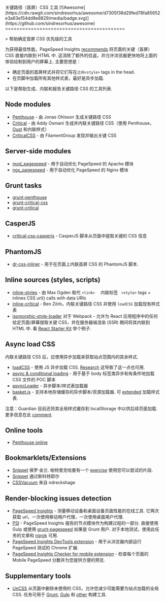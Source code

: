 <div class="github-widget" data-repo="addyosmani/critical-path-css-tools"></div>
关键路径（首屏）CSS 工具 [![Awesome](https://cdn.rawgit.com/sindresorhus/awesome/d7305f38d29fed78fa85652e3a63e154dd8e8829/media/badge.svg)](https://github.com/sindresorhus/awesome)
==========================================

&gt; 帮助确定首屏 CSS 优先级的工具


为获得最佳性能，PageSpeed Insights [recommends](https://developers.google.com/speed/docs/insights/PrioritizeVisibleContent) 将页面的关键（首屏）CSS 直接内联到 HTML 中. 这消除了额外的往返，并允许浏览器更快地将上面的体验绘制到用户的屏幕上. 主要思想是：

* 确定页面的首屏样式并将它们写在`之间<style>` tags in the head.
* 在页脚中加载所有其他样式表，最好是异步加载.

以下是帮助生成、内联和报告关键路径 CSS 的工具列表.

## Node modules


* [Penthouse](https://github.com/pocketjoso/penthouse) - 由 Jonas Ohlsson 生成关键路径 CSS
* [Critical](https://github.com/addyosmani/critical) - 由 Addy Osmani 生成并内联关键路径 CSS（使用 Penthouse， [Oust](https://github.com/addyosmani/oust) 和内联样式）
* [CriticalCSS](https://github.com/filamentgroup/criticalcss) - 由 FilamentGroup 发现并输出关键 CSS


## Server-side modules

* [mod_pagespeed](https://github.com/pagespeed/mod_pagespeed) - 用于自动优化 PageSpeed 的 Apache 模块
* [ngx_pagespeed](https://github.com/pagespeed/ngx_pagespeed) - 用于自动优化 PageSpeed 的 Nginx 模块

## Grunt tasks

* [grunt-penthouse](https://github.com/fatso83/grunt-penthouse)
* [grunt-critical-css](https://github.com/filamentgroup/grunt-criticalcss)
* [grunt-critical](https://github.com/bezoerb/grunt-critical)

## CasperJS

* [critical-css-casperjs](https://github.com/ibrennan/critical-css-casperjs) - CasperJS 脚本从页面中提取关键的 CSS 信息

## PhantomJS

* [dr-css-inliner](https://github.com/drdk/dr-css-inliner) - 用于在页面上内联首屏 CSS 的 PhantomJS 脚本.

## Inline sources (styles, scripts)

* [inline-styles](https://github.com/maxogden/inline-styles)  - 由 Max Ogden 取代 `<link>  ` 内联标签 ` <style>` tags + inlines CSS url() calls with data URIs
* [inline-critical](https://github.com/bezoerb/inline-critical) - Ben Zörb，内联关键路径 CSS 并使用 `loadCSS` 加载现有样式表
* [isomorphic-style-loader](https://github.com/kriasoft/isomorphic-style-loader/) 对于 Webpack - 允许为 React 应用程序中的任何给定页面/屏幕提取关键 CSS，并在服务器端渲染 (SSR) 期间将其内联到 HTML 中. 看 [React Starter Kit](https://github.com/kriasoft/react-starter-kit) 举个例子.

## Async load CSS

内联关键路径 CSS 后，应使用异步加载来获取站点范围内的其余样式.

* [loadCSS](https://github.com/filamentgroup/loadCSS) - 使用 JS 异步加载 CSS. [Research](https://gist.github.com/scottjehl/87176715419617ae6994) 这导致了这一点也可用.
* [async & conditional loading](https://gist.github.com/matt-bailey/602b40c77a5d3381ff26) - 用于基于 body 标签类异步和有条件地加载 CSS 文件的 POC 脚本
* [asyncLoader](https://github.com/n0mad01/asyncLoader) - 异步脚本/样式表加载器
* [basket.js](http://addyosmani.github.io/basket.js/)  - 支持本地存储缓存的异步脚本/资源加载器. 可 [extended](https://github.com/andrewwakeling/basket-css-example) 加载样式表.

注意：Guardian 目前还将其全局样式缓存到 localStorage 中以供后续页面加载. 更多信息在此 [comment](https://gist.github.com/scottjehl/87176715419617ae6994).

## Online tools

* [Penthouse online](https://jonassebastianohlsson.com/criticalpathcssgenerator/)

## Bookmarklets/Extensions

* [Snippet](https://gist.github.com/PaulKinlan/6284142) 保罗·金兰. 帕特里克哈曼有一个 [exercise](http://patrickhamann.com/workshops/performance/tasks/2_Critical_Path/2_2.html) 使用您可以尝试的片段.
* [Snippet](https://gist.github.com/scottjehl/b6129da04733e4e0f9a4) 通过斯科特耶尔
* [CSSVacuum](https://github.com/ndreckshage/CSSVacuum) 来自 ndreckshage

## Render-blocking issues detection

* [PageSpeed Insights](https://developers.google.com/speed/pagespeed/insights/)  - 测量移动设备和桌面设备页面性能的在线工具. 它两次获取 url，一次使用移动用户代理，一次使用桌面用户代理. 
* [PSI](https://github.com/addyosmani/psi)  - PageSpeed Insights 报告的节点模块作为构建过程的一部分. 直接使用 Gulp 或使用 [grunt-pagespeed](https://github.com/jrcryer/grunt-pagespeed) 如果是 Grunt 用户. 对于本地测试，使用此任务的文章和 [ngrok](http://www.jamescryer.com/2014/06/12/grunt-pagespeed-and-ngrok-locally-testing/) 可用.
* [PageSpeed Insights DevTools extension](https://chrome.google.com/webstore/detail/pagespeed-insights-by-goo/gplegfbjlmmehdoakndmohflojccocli?hl=en) - 用于从浏览器内部运行 PageSpeed 测试的 Chrome 扩展.
* [PageSpeed Insights Checker for mobile extension](https://chrome.google.com/webstore/detail/pagespeed-insights-checke/mkjmodmicmpjedhoekkmafdgpocdkbna?hl=en) - 检查每个页面的 Mobile PageSpeed 分数并为您提供方便的预览.

## Supplementary tools

* [UnCSS](https://github.com/giakki/uncss) 从页面中删除未使用的 CSS，允许您减少可能需要为站点加载的全局 CSS. 任务可用于 [Grunt](https://github.com/addyosmani/grunt-uncss), [Gulp](https://github.com/ben-eb/gulp-uncss) 和 [other](https://addyosmani.com/blog/removing-unused-css/) 构建工具.
